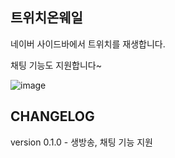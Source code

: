 ## 트위치온웨일

네이버 사이드바에서 트위치를 재생합니다.

채팅 기능도 지원합니다~

<img src="https://i.ibb.co/wd9PP4X/image.png" alt="image" border="0">

## CHANGELOG

version 0.1.0 - 생방송, 채팅 기능 지원
